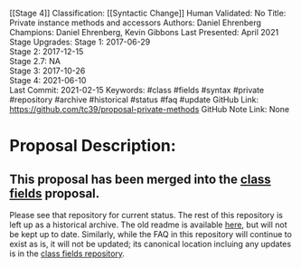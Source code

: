 [[Stage 4]]
Classification: [[Syntactic Change]]
Human Validated: No
Title: Private instance methods and accessors
Authors: Daniel Ehrenberg
Champions: Daniel Ehrenberg, Kevin Gibbons
Last Presented: April 2021
Stage Upgrades: 
Stage 1: 2017-06-29  
Stage 2: 2017-12-15  
Stage 2.7: NA  
Stage 3: 2017-10-26  
Stage 4: 2021-06-10  
Last Commit: 2021-02-15
Keywords: #class #fields #syntax #private #repository #archive #historical #status #faq #update
GitHub Link: https://github.com/tc39/proposal-private-methods
GitHub Note Link: None

# Proposal Description:
## This proposal has been merged into the [class fields](https://github.com/tc39/proposal-class-fields) proposal.

Please see that repository for current status. The rest of this repository is left up as a historical archive. The old readme is available [here](OLD_README.md), but will not be kept up to date. Similarly, while the FAQ in this repository will continue to exist as is, it will not be updated; its canonical location incluing any updates is in the [class fields repository](https://github.com/tc39/proposal-class-fields/blob/HEAD/PRIVATE_SYNTAX_FAQ.md).
